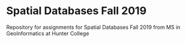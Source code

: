 # Spatial Databases Fall 2019

Repository for assignments for Spatial Databases Fall 2019 from MS in GeoInformatics at Hunter College
